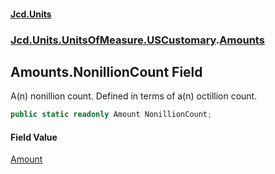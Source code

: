 #### [Jcd.Units](index.md 'index')
### [Jcd.Units.UnitsOfMeasure.USCustomary](Jcd.Units.UnitsOfMeasure.USCustomary.md 'Jcd.Units.UnitsOfMeasure.USCustomary').[Amounts](Jcd.Units.UnitsOfMeasure.USCustomary.Amounts.md 'Jcd.Units.UnitsOfMeasure.USCustomary.Amounts')

## Amounts.NonillionCount Field

A(n) nonillion count. Defined in terms of a(n) octillion count.

```csharp
public static readonly Amount NonillionCount;
```

#### Field Value
[Amount](Jcd.Units.UnitTypes.Amount.md 'Jcd.Units.UnitTypes.Amount')